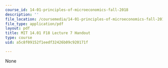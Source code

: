 ```yaml
---
course_id: 14-01-principles-of-microeconomics-fall-2018
description: ''
file_location: /coursemedia/14-01-principles-of-microeconomics-fall-2018/a5c8f09152f1eedf32426b09c920171f_MIT14_01F18_handout7.pdf
file_type: application/pdf
layout: pdf
title: MIT 14.01 F18 Lecture 7 Handout
type: course
uid: a5c8f09152f1eedf32426b09c920171f

---
```

None
